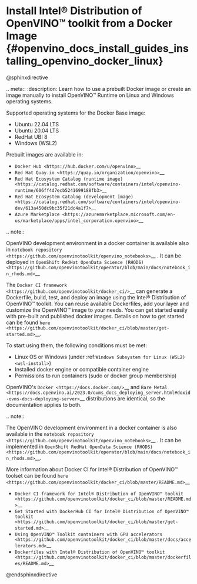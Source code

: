 # Install Intel® Distribution of OpenVINO™ toolkit from a Docker Image {#openvino_docs_install_guides_installing_openvino_docker_linux}

@sphinxdirective

.. meta::
   :description: Learn how to use a prebuilt Docker image or create an image 
                 manually to install OpenVINO™ Runtime on Linux and Windows operating systems.


Supported operating systems for the Docker Base image: 

- Ubuntu 22.04 LTS
- Ubuntu 20.04 LTS
- RedHat UBI 8
- Windows (WSL2)

Prebuilt images are available in:

* `Docker Hub <https://hub.docker.com/u/openvino>`__
* `Red Hat Quay.io <https://quay.io/organization/openvino>`__
* `Red Hat Ecosystem Catalog (runtime image) <https://catalog.redhat.com/software/containers/intel/openvino-runtime/606ff4d7ecb5241699188fb3>`__
* `Red Hat Ecosystem Catalog (development image) <https://catalog.redhat.com/software/containers/intel/openvino-dev/613a450dc9bc35f21dc4a1f7>`__
* `Azure Marketplace <https://azuremarketplace.microsoft.com/en-us/marketplace/apps/intel_corporation.openvino>`__

.. note::

   OpenVINO development environment in a docker container is available also in `notebook repository <https://github.com/openvinotoolkit/openvino_notebooks>`__ . It can be deployed in `OpenShift RedHat OpenData Science (RHODS) <https://github.com/openvinotoolkit/operator/blob/main/docs/notebook_in_rhods.md>`__

The `Docker CI framework <https://github.com/openvinotoolkit/docker_ci/>`__ can generate a Dockerfile, build, test, and deploy an image using the Intel® Distribution of OpenVINO™ toolkit. You can reuse available Dockerfiles, add your layer and customize the OpenVINO™ image to your needs. You can get started easily with pre-built and published docker images. Details on how to get started can be found `here <https://github.com/openvinotoolkit/docker_ci/blob/master/get-started.md>`__.

To start using them, the following conditions must be met:

- Linux OS or Windows (under :ref:`Windows Subsystem for Linux (WSL2) <wsl-install>`)
- Installed docker engine or compatible container engine
- Permissions to run containers (sudo or docker group membership)

OpenVINO's `Docker <https://docs.docker.com/>`__ and `Bare Metal <https://docs.openvino.ai/2023.0/ovms_docs_deploying_server.html#doxid-ovms-docs-deploying-server>`__ distributions are identical, so the documentation applies to both.

.. note:: 

   The OpenVINO development environment in a docker container is also available in the `notebook repository <https://github.com/openvinotoolkit/openvino_notebooks>`__ . It can be implemented in `OpenShift RedHat OpenData Science (RHODS) <https://github.com/openvinotoolkit/operator/blob/main/docs/notebook_in_rhods.md>`__.

More information about Docker CI for Intel® Distribution of OpenVINO™ toolset can be found `here <https://github.com/openvinotoolkit/docker_ci/blob/master/README.md>`__

* `Docker CI framework for Intel® Distribution of OpenVINO™ toolkit <https://github.com/openvinotoolkit/docker_ci/blob/master/README.md>`__
* `Get Started with DockerHub CI for Intel® Distribution of OpenVINO™ toolkit <https://github.com/openvinotoolkit/docker_ci/blob/master/get-started.md>`__
* `Using OpenVINO™ Toolkit containers with GPU accelerators <https://github.com/openvinotoolkit/docker_ci/blob/master/docs/accelerators.md>`__
* `Dockerfiles with Intel® Distribution of OpenVINO™ toolkit <https://github.com/openvinotoolkit/docker_ci/blob/master/dockerfiles/README.md>`__

@endsphinxdirective


